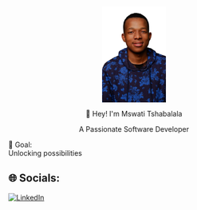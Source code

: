 
<div align="center"><img align="center" src="https://github.com/Mswati03/Mswati03/blob/main/DSCF7302-removebg-preview.png" width="128"/></div>
<p align="center"> 👋 Hey! I'm Mswati Tshabalala</p>
<p align="center">A Passionate Software Developer</p>
<p> 💫 Goal:<br>
Unlocking possibilities</p>


## 🌐 Socials:
[![LinkedIn](https://img.shields.io/badge/LinkedIn-%230077B5.svg?logo=linkedin&logoColor=white)](https://linkedin.com/in/mswati-tshabalala-8bb712263) 
